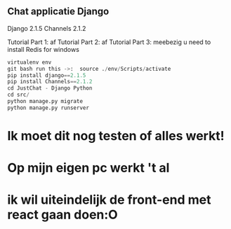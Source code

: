 ## Chat applicatie Django
Django 2.1.5
Channels 2.1.2

Tutorial Part 1: af
Tutorial Part 2: af
Tutorial Part 3: meebezig
u need to install Redis for windows

```python
virtualenv env
git bash run this ->:  source ./env/Scripts/activate
pip install django==2.1.5
pip install Channels==2.1.2
cd JustChat - Django Python
cd src/
python manage.py migrate
python manage.py runserver
```

# Ik moet dit nog testen of alles werkt!
# Op mijn eigen pc werkt 't al
# ik wil uiteindelijk de front-end met react gaan doen:O